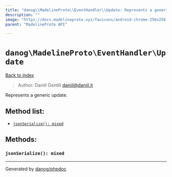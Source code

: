 ```yaml
---
title: "danog\\MadelineProto\\EventHandler\\Update: Represents a generic update."
description: ""
image: "https://docs.madelineproto.xyz/favicons/android-chrome-256x256.png"
parent: "MadelineProto API"

---
```

# `danog\MadelineProto\EventHandler\Update`
[Back to index](../../../index.html)

> Author: Daniil Gentili <daniil@daniil.it>  
  

Represents a generic update.  




## Method list:
* [`jsonSerialize(): mixed`](#jsonserialize-mixed)

## Methods:
### `jsonSerialize(): mixed`





---
Generated by [danog/phpdoc](https://phpdoc.daniil.it)
